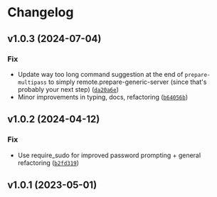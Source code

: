 # Changelog

<!--next-version-placeholder-->

## v1.0.3 (2024-07-04)

### Fix

* Update way too long command suggestion at the end of `prepare-multipass` to simply remote.prepare-generic-server (since that's probably your next step) ([`da20a6e`](https://github.com/educationwarehouse/edwh-multipass-plugin/commit/da20a6e6d465c14b1f0d6ba389c649f79f39fd81))
* Minor improvements in typing, docs, refactoring ([`b64056b`](https://github.com/educationwarehouse/edwh-multipass-plugin/commit/b64056bffdbf6b9e0dd77ae3f0eb7bcad9700a9d))

## v1.0.2 (2024-04-12)

### Fix

* Use require_sudo for improved password prompting + general refactoring ([`b2fd319`](https://github.com/educationwarehouse/edwh-multipass-plugin/commit/b2fd3192097800832254fab9cd691c20acd29f66))

## v1.0.1 (2023-05-01)

